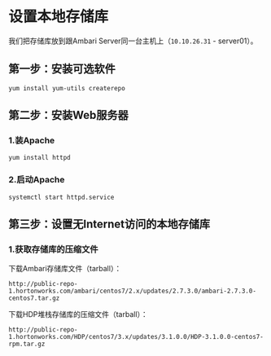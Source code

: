设置本地存储库
================================================================================
我们把存储库放到跟Ambari Server同一台主机上（`10.10.26.31` - server01）。

## 第一步：安装可选软件
```shell
yum install yum-utils createrepo
```

## 第二步：安装Web服务器

### 1.装Apache
```shell
yum install httpd
```

### 2.启动Apache
```shell
systemctl start httpd.service
```

## 第三步：设置无Internet访问的本地存储库

### 1.获取存储库的压缩文件
下载Ambari存储库文件（tarball）：
```
http://public-repo-1.hortonworks.com/ambari/centos7/2.x/updates/2.7.3.0/ambari-2.7.3.0-centos7.tar.gz
```
下载HDP堆栈存储库的压缩文件（tarball）：
```shell
http://public-repo-1.hortonworks.com/HDP/centos7/3.x/updates/3.1.0.0/HDP-3.1.0.0-centos7-rpm.tar.gz
```
